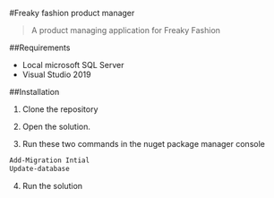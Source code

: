 
#Freaky fashion product manager

> A product managing application for Freaky Fashion


##Requirements

* Local microsoft SQL Server
* Visual Studio 2019


##Installation

1. Clone the repository

2. Open the solution.

3. Run these two commands in the nuget package manager console

```sh
Add-Migration Intial
Update-database
```

4. Run the solution





